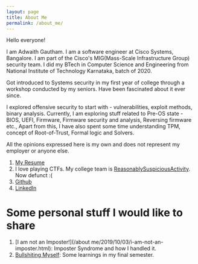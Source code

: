 ```yaml
---
layout: page
title: About Me
permalink: /about_me/
---
```


Hello everyone!

I am Adwaith Gautham. I am a software engineer at Cisco Systems, Bangalore. I am part of the Cisco's MIG(Mass-Scale Infrastructure Group) security team. I did my BTech in Computer Science and Engineering from National Institute of Technology Karnataka, batch of 2020.

Got introduced to Systems security in my first year of college through a workshop conducted by my seniors. Have been fascinated about it ever since.

I explored offensive security to start with - vulnerabilities, exploit methods, binary analysis. Currently, I am exploring stuff related to Pre-OS state - BIOS, UEFI, Firmware, Firmware security and analysis, Reversing firmware etc., Apart from this, I have also spent some time understanding TPM, concept of Root-of-Trust, Formal logic and Solvers.

All the opinions expressed here is my own and does not represent my employer or anyone else.

1. [My Resume](/assets/about_me/Adwaith-V-Gautham-resume.pdf)
2. I love playing CTFs. My college team is [ReasonablySuspiciousActivity](https://ctftime.org/team/62190). Now defunct :(
3. [Github](https://github.com/adwait1-g)
4. [LinkedIn](https://linkedin.com/in/adwaitgautham1998)

# Some personal stuff I would like to share

1. [I am not an Imposter!](/about me/2019/10/03/i-am-not-an-imposter.html): Imposter Syndrome and how I handled it.
2. [Bullshiting Myself](/about/me/2020/02/23/bullshiting-myself.html): Some learnings in my final semester.
